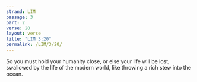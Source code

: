 ```yaml
---
strand: LIM
passage: 3
part: 2
verse: 20
layout: verse
title: "LIM 3:20"
permalink: /LIM/3/20/
---
```

So you must hold your humanity close, or else your life will be lost, swallowed by the life of the modern world, like throwing a rich stew into the ocean.
